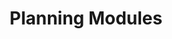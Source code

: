 ---
layout: default
title: Planning Modules
nav_order: 1
has_children: true
permalink: /modules/planning
---